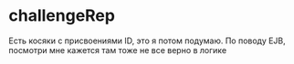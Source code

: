 # challengeRep

Есть косяки с присвоениями ID, это я потом подумаю.
По поводу EJB, посмотри мне кажется там тоже не все верно в логике
